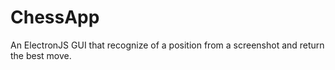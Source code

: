 # ChessApp
 An ElectronJS GUI that recognize of a position from a screenshot and return the best move.
